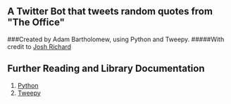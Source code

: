 ## A Twitter Bot that tweets random quotes from "The Office"
###Created by Adam Bartholomew, using Python and Tweepy.
#####With credit to [Josh Richard](https://github.com/joshuarichard)

Further Reading and Library Documentation
-------
1. [Python](https://www.python.org/)
2. [Tweepy](http://www.tweepy.org/)